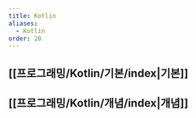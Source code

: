```yaml
---
title: Kotlin
aliases:
  - Kotlin
order: 20
---
```

## [[프로그래밍/Kotlin/기본/index|기본]]
## [[프로그래밍/Kotlin/개념/index|개념]]

